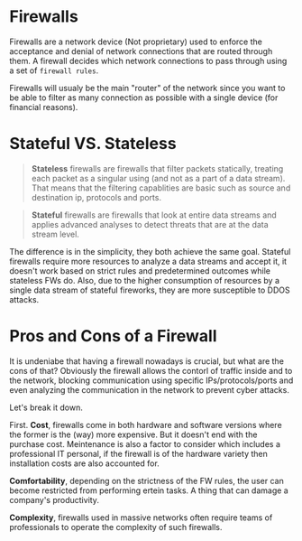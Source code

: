 # Firewalls

Firewalls are a network device (Not proprietary) used to enforce the acceptance and denial of network connections that are routed through them. A firewall decides which network connections to pass through using a set of `firewall rules`.

Firewalls will usualy be the main "router" of the network since you want to be able to filter as many connection as possible with a single device (for financial reasons).

# Stateful VS. Stateless

> **Stateless** firewalls are firewalls that filter packets statically, treating each packet as a singular using (and not as a part of a data stream). That means that the filtering capablities are basic such as source and destination ip, protocols and ports. 

> **Stateful** firewalls are firewalls that look at entire data streams and applies advanced analyses to detect threats that are at the data stream level.

The difference is in the simplicity, they both achieve the same goal. Stateful firewalls require more resources to analyze a data streams and accept it, it doesn't work based on strict rules and predetermined outcomes while stateless FWs do. Also, due to the higher consumption of resources by a single data stream of stateful fireworks, they are more susceptible to DDOS attacks.

# Pros and Cons of a Firewall

It is undeniabe that having a firewall nowadays is crucial, but what are the cons of that? Obviously the firewall allows the contorl of traffic inside and to the network, blocking communication using specific IPs/protocols/ports and even analyzing the communication in the network to prevent cyber attacks.

Let's break it down.

First. **Cost**, firewalls come in both hardware and software versions where the former is the (way) more expensive. But it doesn't end with the purchase cost. Meintenance is also a factor to consider which includes a professional IT personal, if the firewall is of the hardware variety then installation costs are also accounted for.

**Comfortability**, depending on the strictness of the FW rules, the user can become restricted from performing ertein tasks. A thing that can damage a company's productivity.

**Complexity**, firewalls used in massive networks often require teams of professionals to operate the complexity of such firewalls.